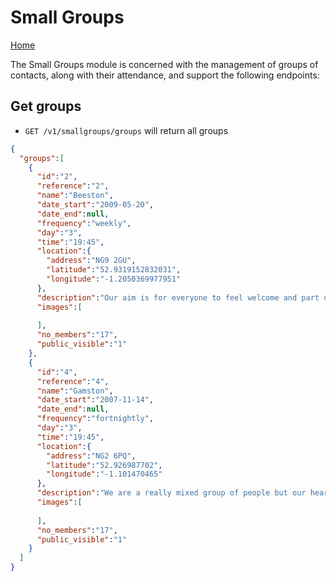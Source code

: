 # Small Groups

[Home](https://github.com/ChurchApp/churchapp-api)

The Small Groups module is concerned with the management of groups of contacts, along with their attendance, and support the following endpoints:

## Get groups

* `GET /v1/smallgroups/groups`  will return all groups

```json
{
  "groups":[
    {
      "id":"2",
      "reference":"2",
      "name":"Beeston",
      "date_start":"2009-05-20",
      "date_end":null,
      "frequency":"weekly",
      "day":"3",
      "time":"19:45",
      "location":{
        "address":"NG9 2GU",
        "latitude":"52.9319152832031",
        "longitude":"-1.2050369977951"
      },
      "description":"Our aim is for everyone to feel welcome and part of the group. We want to meet with God and allow Him to impact us through our relationships so that we see His Kingdom come in our workplaces, in our homes and throughout our daily lives.",
      "images":[
        
      ],
      "no_members":"17",
      "public_visible":"1"
    },
    {
      "id":"4",
      "reference":"4",
      "name":"Gamston",
      "date_start":"2007-11-14",
      "date_end":null,
      "frequency":"fortnightly",
      "day":"3",
      "time":"19:45",
      "location":{
        "address":"NG2 6PQ",
        "latitude":"52.926987702",
        "longitude":"-1.101470465"
      },
      "description":"We are a really mixed group of people but our heart to love God is something we definitely have in common. We really enjoy spending time with each other and with God encouraging and supporting one another through the ups and downs of life.",
      "images":[
        
      ],
      "no_members":"17",
      "public_visible":"1"
    }
  ]
}
```
